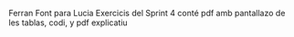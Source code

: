 Ferran Font para Lucia
Exercicis del Sprint 4 
conté pdf amb pantallazo de les tablas, codi, y pdf explicatiu
